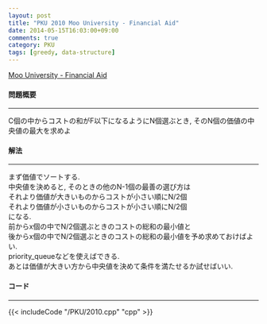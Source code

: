 ```yaml
---
layout: post
title: "PKU 2010 Moo University - Financial Aid"
date: 2014-05-15T16:03:00+09:00
comments: true
category: PKU
tags: [greedy, data-structure]
---
```


[Moo University - Financial Aid](http://poj.org/preoblem?id=2010)

#### 問題概要

****

C個の中からコストの和がF以下になるようにN個選ぶとき, そのN個の価値の中央値の最大を求めよ

#### 解法

****

まず価値でソートする.  
中央値を決めると, そのときの他のN-1個の最善の選び方は  
それより価値が大きいものからコストが小さい順にN/2個  
それより価値が小さいものからコストが小さい順にN/2個  
になる.  
前からx個の中でN/2個選ぶときのコストの総和の最小値と  
後からx個の中でN/2個選ぶときのコストの総和の最小値を予め求めておけばよい.  
priority_queueなどを使えばできる.  
あとは価値が大きい方から中央値を決めて条件を満たせるか試せばいい.  

#### コード

****

{{< includeCode "/PKU/2010.cpp" "cpp" >}}
